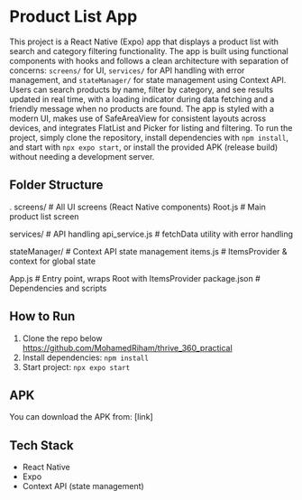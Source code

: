 # Product List App

This project is a React Native (Expo) app that displays a product list with search and category filtering functionality.
The app is built using functional components with hooks and follows a clean architecture with separation of concerns: `screens/` for UI, `services/` for API handling with error management, and `stateManager/` for state management using Context API.
Users can search products by name, filter by category, and see results updated in real time, with a loading indicator during data fetching and a friendly message when no products are found.
The app is styled with a modern UI, makes use of SafeAreaView for consistent layouts across devices, and integrates FlatList and Picker for listing and filtering. To run the project, simply clone the repository, install dependencies with `npm install`, and start with `npx expo start`, or install the provided APK (release build) without needing a development server.

## Folder Structure
.
 screens/ # All UI screens (React Native components)
 Root.js # Main product list screen

 services/ # API handling
 api_service.js # fetchData utility with error handling

stateManager/ # Context API state management
 items.js # ItemsProvider & context for global state

 App.js # Entry point, wraps Root with ItemsProvider
 package.json # Dependencies and scripts

## How to Run
1. Clone the repo below
https://github.com/MohamedRiham/thrive_360_practical
2. Install dependencies: `npm install`
3. Start project: `npx expo start`

## APK
You can download the APK from: [link]

## Tech Stack
- React Native
- Expo
- Context API (state management)
